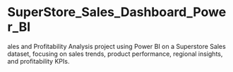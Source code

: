 # SuperStore_Sales_Dashboard_Power_BI
ales and Profitability Analysis project using Power BI on a Superstore Sales dataset, focusing on sales trends, product performance, regional insights, and profitability KPIs.
